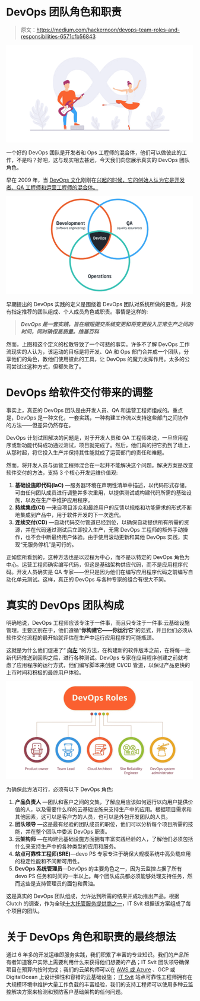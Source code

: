 # DevOps 团队角色和职责

> 原文：<https://medium.com/hackernoon/devops-team-roles-and-responsibilities-6571cfb56843>

![](img/f26a1f62588477dcae81b75b98b3373a.png)

一个好的 DevOps 团队是开发者和 Ops 工程师的混合体，他们可以做彼此的工作，不是吗？好吧，这与现实相去甚远，今天我们向您展示真实的 DevOps 团队角色。

早在 2009 年，当 [DevOps 文化](https://itsvit.com/blog/devops-culture-huge-step-mankind/)刚刚在[兴起的时候，它的创始人认为它是开发者、QA 工程师和运营工程师的混合体。](https://en.wikipedia.org/wiki/DevOps#Definitions_and_history)

![](img/2564c126f2b4efc6c8ffd723f32045da.png)

早期提出的 DevOps 实践的定义是围绕着 DevOps 团队对系统所做的更改，并没有指定推荐的团队组成、个人成员角色或职责。事情是这样的:

> ***DevOps 是一套实践，旨在缩短提交系统变更和将变更投入正常生产之间的时间，同时确保高质量。维基百科***

然而，上图和这个定义的松散导致了一个可悲的事实。许多不了解 DevOps 工作流现实的人认为，该运动的目标是将开发、QA 和 Ops 部门合并成一个团队，分享他们的角色，教他们使用彼此的工具，让 DevOps 的魔力发挥作用。太多的公司尝试过这种方式，但都失败了。

# DevOps 给软件交付带来的调整

事实上，真正的 DevOps 团队是由开发人员、QA 和运营工程师组成的。重点是，DevOps 是一种文化，一套实践，一种构建工作流以支持这些部门之间协作的方法——但差异仍然存在。

DevOps 计划试图解决的问题是，对于开发人员和 QA 工程师来说，一旦应用程序或新功能代码成功通过测试，项目就完成了。然后，他们真的把它扔到了墙上，从那时起，将它投入生产并保持其性能就成了运营部门的责任和难题。

然而，将开发人员与运营工程师混合在一起并不能解决这个问题。解决方案是改变软件交付的方法，支持 3 个核心开发运维价值观:

1.  **基础设施即代码(IaC)** —服务器环境在声明性清单中描述，以代码形式存储，可由任何团队成员进行调整并多次重用，以提供测试或构建代码所需的基础设施，以及在生产中维护应用程序。
2.  **持续集成(CI)** —来自项目涉众和最终用户的反馈以规格和功能需求的形式不断地集成到产品中，用于软件开发的下一次迭代。
3.  **连续交付(CD)** —自动代码交付管道已经到位，以确保自动提供所有所需的资源，并在代码通过测试后立即投入生产，无需 DevOps 工程师的额外手动操作，也不会中断最终用户体验。由于使用滚动更新和其他 DevOps 实践，实现“无服务停机”是可行的。

正如您所看到的，这种方法也是以过程为中心，而不是以特定的 DevOps 角色为中心。运营工程师确实编写代码，但这是基础架构供应代码，而不是应用程序代码。开发人员确实是 QA 专家——但只是因为他们在编写应用程序代码之前编写自动化单元测试。这样，真正的 DevOps 与各种专家的组合有很大不同。

# 真实的 DevOps 团队构成

明确地说，DevOps 工程师应该专注于一件事，而且只专注于一件事:云基础设施管理。主要区别在于，他们遵循“**你构建它——你运行它**”的范式，并且他们必须从软件交付流程的最开始就评估在生产中运行应用程序的可能瓶颈。

这就是为什么他们促进了“ [**向左**](https://itsvit.com/blog/agile-vs-devops-merging-fail-fast-agile-with-well-planned-devops/) ”的方法，在构建新的软件版本之前，在将每一批新代码推送到回购之后，进行各种测试。DevOps 专家在应用程序创建之前就考虑了应用程序的运行方式，他们编写脚本来创建 CI/CD 管道，以保证产品更快的上市时间和积极的最终用户体验。

![](img/8dd5eca3418d5657ee422db80bc568cf.png)

为确保此方法可行，必须有以下 DevOps 角色:

1.  **产品负责人** —团队和客户之间的交集，了解应用应该如何运行以向用户提供价值的人，以及需要什么样的云基础设施来支持生产中的应用。根据项目需求和其他因素，这可以是客户方的人员，也可以是外包开发团队的人员。
2.  **团队领导** —这是最有经验的团队成员的职位，他们可以分析每个项目所需的技能，并在整个团队中委派 DevOps 职责。
3.  **云架构师** —在构建云基础设施方面拥有丰富实践经验的人，了解他们必须包括什么来支持生产中的各种类型的应用和服务。
4.  **站点可靠性工程师(SRE)**—devo PS 专家专注于确保大规模系统中高负载应用的稳定性能和不间断可用性。
5.  **DevOps 系统管理员**—DevOps 的主要角色之一，因为云监控占据了所有 devo PS 任务和时间的一半以上。每个团队成员都必须能够处理支持任务，然而这些是支持管理员的面包和黄油。

这是真实的 DevOps 团队组成，允许达到所需的结果并成功推出产品。根据 Clutch 的调查，作为全球[十大托管服务提供商之一](https://clutch.co/it-services/msp)，IT Svit 根据该方案组成了每个项目的团队。

# 关于 DevOps 角色和职责的最终想法

通过 6 年多的开发运维即服务实践，我们积累了丰富的专业知识。我们的产品所有者知道客户实际上需要利用什么来获得他们想要的产品；IT Svit 团队领导确保项目在预算内按时完成；我们的云架构师可以在 [AWS 或 Azure](https://itsvit.com/blog/aws-vs-ms-azure-cloud-provider-choose/) 、GCP 或 DigitalOcean 上设计弹性和容错的云基础设施； [IT Svit](https://itsvit.com/contacts/) 站点可靠性工程师拥有在大规模环境中维护大量工作负载的丰富经验，我们的支持工程师可以使用多种云监控解决方案来检测和预防客户基础架构的任何问题。